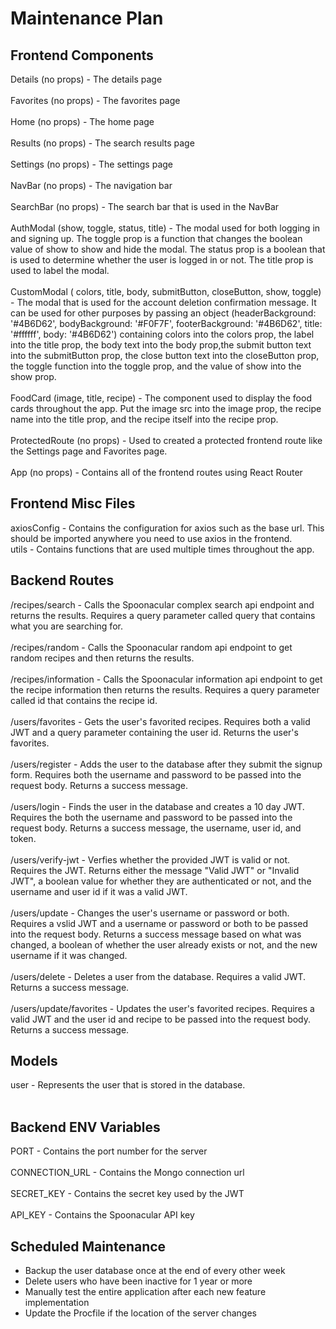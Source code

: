 # Maintenance Plan

## Frontend Components

Details (no props) - The details page
<br>
<br>
Favorites (no props) - The favorites page
<br>
<br>
Home (no props) - The home page
<br>
<br>
Results (no props) - The search results page
<br>
<br>
Settings (no props) - The settings page
<br>
<br>
NavBar (no props) - The navigation bar
<br>
<br>
SearchBar (no props) - The search bar that is used in the NavBar
<br>
<br>
AuthModal (show, toggle, status, title) - The modal used for both logging in and signing up. The toggle prop is a function that changes the boolean value of show to show and hide the modal. The status prop is a boolean that is used to determine whether the user is logged in or not. The title prop is used to label the modal.
<br>
<br>
CustomModal ( colors, title, body, submitButton, closeButton, show, toggle) - The modal that is used for the account deletion confirmation message. It can be used for other purposes by passing an object (headerBackground: '#4B6D62', bodyBackground: '#F0F7F', footerBackground: '#4B6D62', title: '#ffffff', body: '#4B6D62') containing colors into the colors prop, the label into the title prop, the body text into the body prop,the submit button text into the submitButton prop, the close button text into the closeButton prop, the toggle function into the toggle prop, and the value of show into the show prop.
<br>
<br>
FoodCard (image, title, recipe) - The component used to display the food cards throughout the app. Put the image src into the image prop, the recipe name into the title prop, and the recipe itself into the recipe prop.
<br>
<br>
ProtectedRoute (no props) - Used to created a protected frontend route like the Settings page and Favorites page.
<br>
<br>
App (no props) - Contains all of the frontend routes using React Router
<br>

## Frontend Misc Files

axiosConfig - Contains the configuration for axios such as the base url. This should be imported anywhere you need to use axios in the frontend.
<br>
utils - Contains functions that are used multiple times throughout the app.
<br>

## Backend Routes

/recipes/search - Calls the Spoonacular complex search api endpoint and returns the results. Requires a query parameter called query that contains what you are searching for.
<br>
<br>
/recipes/random - Calls the Spoonacular random api endpoint to get random recipes and then returns the results.
<br>
<br>
/recipes/information - Calls the Spoonacular information api endpoint to get the recipe information then returns the results. Requires a query parameter called id that contains the recipe id.
<br>
<br>
/users/favorites - Gets the user's favorited recipes. Requires both a valid JWT and a query parameter containing the user id. Returns the user's favorites.
<br>
<br>
/users/register - Adds the user to the database after they submit the signup form. Requires both the username and password to be passed into the request body. Returns a success message.
<br>
<br>
/users/login - Finds the user in the database and creates a 10 day JWT. Requires the both the username and password to be passed into the request body. Returns a success message, the username, user id, and token.
<br>
<br>
/users/verify-jwt - Verfies whether the provided JWT is valid or not. Requires the JWT. Returns either the message "Valid JWT" or "Invalid JWT", a boolean value for whether they are authenticated or not, and the username and user id if it was a valid JWT.
<br>
<br>
/users/update - Changes the user's username or password or both. Requires a vslid JWT and a username or password or both to be passed into the request body. Returns a success message based on what was changed, a boolean of whether the user already exists or not, and the new username if it was changed.
<br>
<br>
/users/delete - Deletes a user from the database. Requires a valid JWT. Returns a success message.
<br>
<br>
/users/update/favorites - Updates the user's favorited recipes. Requires a valid JWT and the user id and recipe to be passed into the request body. Returns a success message.
<br>

## Models

user - Represents the user that is stored in the database.\
<br>

## Backend ENV Variables

PORT - Contains the port number for the server
<br>
<br>
CONNECTION_URL - Contains the Mongo connection url
<br>
<br>
SECRET_KEY - Contains the secret key used by the JWT
<br>
<br>
API_KEY - Contains the Spoonacular API key
<br>

## Scheduled Maintenance

- Backup the user database once at the end of every other week
- Delete users who have been inactive for 1 year or more 
- Manually test the entire application after each new feature implementation
- Update the Procfile if the location of the server changes
